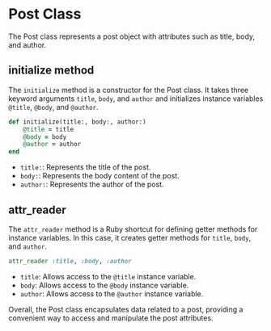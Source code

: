 # Post Class

The Post class represents a post object with attributes such as title, body, and author.

## initialize method
The `initialize` method is a constructor for the Post class. It takes three keyword arguments `title`, `body`, and `author` and initializes instance variables `@title`, `@body`, and `@author`.

```ruby
def initialize(title:, body:, author:)
    @title = title
    @body = body
    @author = author
end
```

- `title:`: Represents the title of the post.
- `body:`: Represents the body content of the post.
- `author:`: Represents the author of the post.

## attr_reader
The `attr_reader` method is a Ruby shortcut for defining getter methods for instance variables. In this case, it creates getter methods for `title`, `body`, and `author`.

```ruby
attr_reader :title, :body, :author
```

- `title`: Allows access to the `@title` instance variable.
- `body`: Allows access to the `@body` instance variable.
- `author`: Allows access to the `@author` instance variable.

Overall, the Post class encapsulates data related to a post, providing a convenient way to access and manipulate the post attributes.